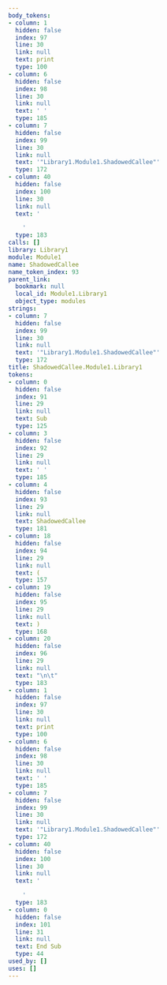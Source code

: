 ```yaml
---
body_tokens:
- column: 1
  hidden: false
  index: 97
  line: 30
  link: null
  text: print
  type: 100
- column: 6
  hidden: false
  index: 98
  line: 30
  link: null
  text: ' '
  type: 185
- column: 7
  hidden: false
  index: 99
  line: 30
  link: null
  text: '"Library1.Module1.ShadowedCallee"'
  type: 172
- column: 40
  hidden: false
  index: 100
  line: 30
  link: null
  text: '

    '
  type: 183
calls: []
library: Library1
module: Module1
name: ShadowedCallee
name_token_index: 93
parent_link:
  bookmark: null
  local_id: Module1.Library1
  object_type: modules
strings:
- column: 7
  hidden: false
  index: 99
  line: 30
  link: null
  text: '"Library1.Module1.ShadowedCallee"'
  type: 172
title: ShadowedCallee.Module1.Library1
tokens:
- column: 0
  hidden: false
  index: 91
  line: 29
  link: null
  text: Sub
  type: 125
- column: 3
  hidden: false
  index: 92
  line: 29
  link: null
  text: ' '
  type: 185
- column: 4
  hidden: false
  index: 93
  line: 29
  link: null
  text: ShadowedCallee
  type: 181
- column: 18
  hidden: false
  index: 94
  line: 29
  link: null
  text: (
  type: 157
- column: 19
  hidden: false
  index: 95
  line: 29
  link: null
  text: )
  type: 168
- column: 20
  hidden: false
  index: 96
  line: 29
  link: null
  text: "\n\t"
  type: 183
- column: 1
  hidden: false
  index: 97
  line: 30
  link: null
  text: print
  type: 100
- column: 6
  hidden: false
  index: 98
  line: 30
  link: null
  text: ' '
  type: 185
- column: 7
  hidden: false
  index: 99
  line: 30
  link: null
  text: '"Library1.Module1.ShadowedCallee"'
  type: 172
- column: 40
  hidden: false
  index: 100
  line: 30
  link: null
  text: '

    '
  type: 183
- column: 0
  hidden: false
  index: 101
  line: 31
  link: null
  text: End Sub
  type: 44
used_by: []
uses: []
---
```

